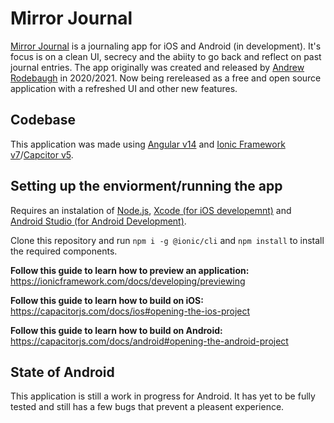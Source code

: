 # Mirror Journal

[Mirror Journal](https://mirrorjournal.app/) is a journaling app for iOS and Android (in development). It's focus is on a clean UI, secrecy and the abiity to go back and reflect on past journal entries. The app originally was created and released by 
[Andrew Rodebaugh](https://www.andrewrodebaugh.dev/) in 2020/2021. Now being rereleased as a free and open source application with a refreshed UI and other new features.

## Codebase

This application was made using [Angular v14](https://angular.io/) and [Ionic Framework v7](https://ionicframework.com/)/[Capcitor v5](https://capacitorjs.com/).

## Setting up the enviorment/running the app

Requires an instalation of [Node.js](https://nodejs.org/),  [Xcode (for iOS developemnt)](https://developer.apple.com/xcode/) and [Android Studio (for Android Development)](https://developer.android.com/studio).

Clone this repository and run `npm i -g @ionic/cli` and `npm install` to install the required components.

**Follow this guide to learn how to preview an application:** https://ionicframework.com/docs/developing/previewing

**Follow this guide to learn how to build on iOS:** https://capacitorjs.com/docs/ios#opening-the-ios-project

**Follow this guide to learn how to build on Android:** https://capacitorjs.com/docs/android#opening-the-android-project

## State of Android

This application is still a work in progress for Android. It has yet to be fully tested and still has a few bugs that prevent a pleasent experience.
